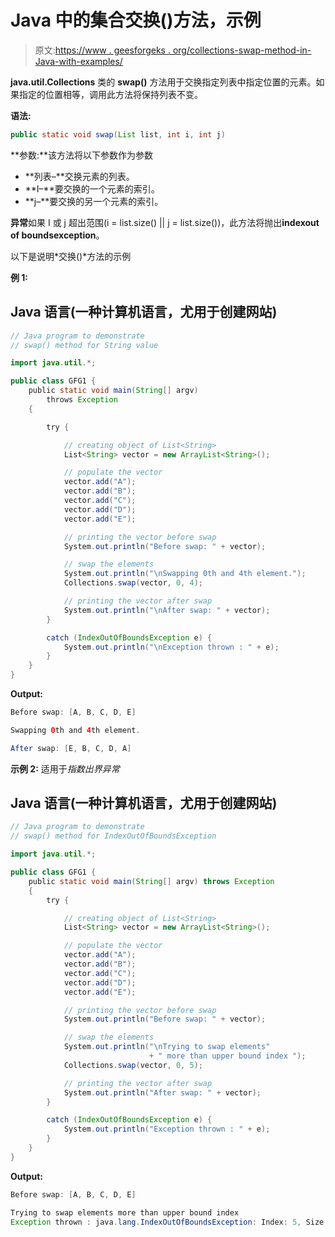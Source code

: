 # Java 中的集合交换()方法，示例

> 原文:[https://www . geesforgeks . org/collections-swap-method-in-Java-with-examples/](https://www.geeksforgeeks.org/collections-swap-method-in-java-with-examples/)

**java.util.Collections** 类的 **swap()** 方法用于交换指定列表中指定位置的元素。如果指定的位置相等，调用此方法将保持列表不变。

**语法:**

```java
public static void swap(List list, int i, int j)
```

**参数:**该方法将以下参数作为参数

*   **列表–**交换元素的列表。
*   **I–**要交换的一个元素的索引。
*   **j–**要交换的另一个元素的索引。

**异常**如果 I 或 j 超出范围(i = list.size() || j = list.size())，此方法将抛出**indexout of boundsexception**。

以下是说明*交换()*方法的示例

**例 1:**

## Java 语言(一种计算机语言，尤用于创建网站)

```java
// Java program to demonstrate
// swap() method for String value

import java.util.*;

public class GFG1 {
    public static void main(String[] argv)
        throws Exception
    {

        try {

            // creating object of List<String>
            List<String> vector = new ArrayList<String>();

            // populate the vector
            vector.add("A");
            vector.add("B");
            vector.add("C");
            vector.add("D");
            vector.add("E");

            // printing the vector before swap
            System.out.println("Before swap: " + vector);

            // swap the elements
            System.out.println("\nSwapping 0th and 4th element.");
            Collections.swap(vector, 0, 4);

            // printing the vector after swap
            System.out.println("\nAfter swap: " + vector);
        }

        catch (IndexOutOfBoundsException e) {
            System.out.println("\nException thrown : " + e);
        }
    }
}
```

**Output:** 

```java
Before swap: [A, B, C, D, E]

Swapping 0th and 4th element.

After swap: [E, B, C, D, A]
```

**示例 2:** 适用于*指数出界异常*

## Java 语言(一种计算机语言，尤用于创建网站)

```java
// Java program to demonstrate
// swap() method for IndexOutOfBoundsException

import java.util.*;

public class GFG1 {
    public static void main(String[] argv) throws Exception
    {
        try {

            // creating object of List<String>
            List<String> vector = new ArrayList<String>();

            // populate the vector
            vector.add("A");
            vector.add("B");
            vector.add("C");
            vector.add("D");
            vector.add("E");

            // printing the vector before swap
            System.out.println("Before swap: " + vector);

            // swap the elements
            System.out.println("\nTrying to swap elements"
                               + " more than upper bound index ");
            Collections.swap(vector, 0, 5);

            // printing the vector after swap
            System.out.println("After swap: " + vector);
        }

        catch (IndexOutOfBoundsException e) {
            System.out.println("Exception thrown : " + e);
        }
    }
}
```

**Output:** 

```java
Before swap: [A, B, C, D, E]

Trying to swap elements more than upper bound index 
Exception thrown : java.lang.IndexOutOfBoundsException: Index: 5, Size: 5
```